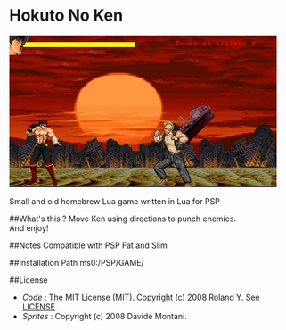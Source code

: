 Hokuto No Ken
===========

![Screenshot](screenshot.jpg)

Small and old homebrew Lua game written in Lua for PSP 


##What's this ?
Move Ken using directions to punch enemies.<br/>
And enjoy!

##Notes
Compatible with PSP Fat and Slim

##Installation Path
ms0:/PSP/GAME/

##License
* *Code* : The MIT License (MIT). Copyright (c) 2008 Roland Y. See [LICENSE](license).
* *Sprites* : Copyright (c) 2008 Davide Montani.<br/>

